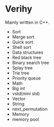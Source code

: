 Verihy
======

Mainly written in C++.

+ Sort
 + Merge sort
 + Quick sort
 + Shell sort
+ Data structures
 + Red black tree
 + Binary search tree
 + Splay tree
 + Trie tree
 + Priority queue
+ Math
 + Big int
+ vstd(mini std)
 + Vector
 + String
 + next_permutation
+ Memory
 + memory pool
